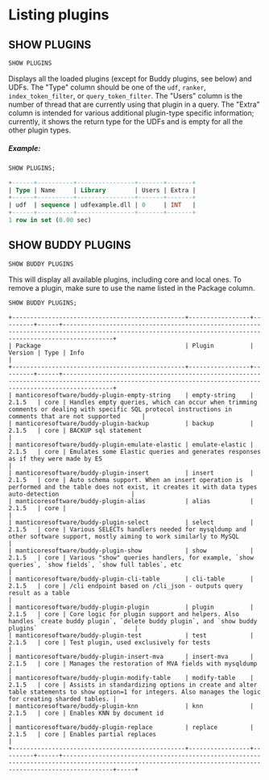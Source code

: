 # Listing plugins

## SHOW PLUGINS
<!-- example Example -->

```sql
SHOW PLUGINS
```

Displays all the loaded plugins (except for Buddy plugins, see below) and UDFs. The "Type" column should be one of the `udf`, `ranker`, `index_token_filter`, or `query_token_filter`. The "Users" column is the number of thread that are currently using that plugin in a query. The "Extra" column is intended for various additional plugin-type specific information; currently, it shows the return type for the UDFs and is empty for all the other plugin types.


<!-- intro -->
##### Example:

<!-- request Example -->

```sql
SHOW PLUGINS;
```

<!-- response -->

```sql
+------+----------+----------------+-------+-------+
| Type | Name     | Library        | Users | Extra |
+------+----------+----------------+-------+-------+
| udf  | sequence | udfexample.dll | 0     | INT   |
+------+----------+----------------+-------+-------+
1 row in set (0.00 sec)
```

<!-- end -->

## SHOW BUDDY PLUGINS

<!-- example Example_buddy -->

```sql
SHOW BUDDY PLUGINS
```

This will display all available plugins, including core and local ones.
To remove a plugin, make sure to use the name listed in the Package column.

<!-- request Example -->

```sql
SHOW BUDDY PLUGINS;
```

<!-- response -->

```
+------------------------------------------------+-----------------+---------+------+----------------------------------------------------------------------------------------------------------------------------------------------------------+
| Package                                        | Plugin          | Version | Type | Info                                                                                                                                                     |
+------------------------------------------------+-----------------+---------+------+----------------------------------------------------------------------------------------------------------------------------------------------------------+
| manticoresoftware/buddy-plugin-empty-string    | empty-string    | 2.1.5   | core | Handles empty queries, which can occur when trimming comments or dealing with specific SQL protocol instructions in comments that are not supported      |
| manticoresoftware/buddy-plugin-backup          | backup          | 2.1.5   | core | BACKUP sql statement                                                                                                                                     |
| manticoresoftware/buddy-plugin-emulate-elastic | emulate-elastic | 2.1.5   | core | Emulates some Elastic queries and generates responses as if they were made by ES                                                                         |
| manticoresoftware/buddy-plugin-insert          | insert          | 2.1.5   | core | Auto schema support. When an insert operation is performed and the table does not exist, it creates it with data types auto-detection                    |
| manticoresoftware/buddy-plugin-alias           | alias           | 2.1.5   | core |                                                                                                                                                          |
| manticoresoftware/buddy-plugin-select          | select          | 2.1.5   | core | Various SELECTs handlers needed for mysqldump and other software support, mostly aiming to work similarly to MySQL                                       |
| manticoresoftware/buddy-plugin-show            | show            | 2.1.5   | core | Various "show" queries handlers, for example, `show queries`, `show fields`, `show full tables`, etc                                                     |
| manticoresoftware/buddy-plugin-cli-table       | cli-table       | 2.1.5   | core | /cli endpoint based on /cli_json - outputs query result as a table                                                                                       |
| manticoresoftware/buddy-plugin-plugin          | plugin          | 2.1.5   | core | Core logic for plugin support and helpers. Also handles `create buddy plugin`, `delete buddy plugin`, and `show buddy plugins`                           |
| manticoresoftware/buddy-plugin-test            | test            | 2.1.5   | core | Test plugin, used exclusively for tests                                                                                                                  |
| manticoresoftware/buddy-plugin-insert-mva      | insert-mva      | 2.1.5   | core | Manages the restoration of MVA fields with mysqldump                                                                                                     |
| manticoresoftware/buddy-plugin-modify-table    | modify-table    | 2.1.5   | core | Assists in standardizing options in create and alter table statements to show option=1 for integers. Also manages the logic for creating sharded tables. |
| manticoresoftware/buddy-plugin-knn             | knn             | 2.1.5   | core | Enables KNN by document id                                                                                                                               |
| manticoresoftware/buddy-plugin-replace         | replace         | 2.1.5   | core | Enables partial replaces                                                                                                                                 |
+------------------------------------------------+-----------------+---------+------+----------------------------------------------------------------------------------------------------------------------------------------------------------+-----+
```

<!-- end -->
<!-- proofread -->
